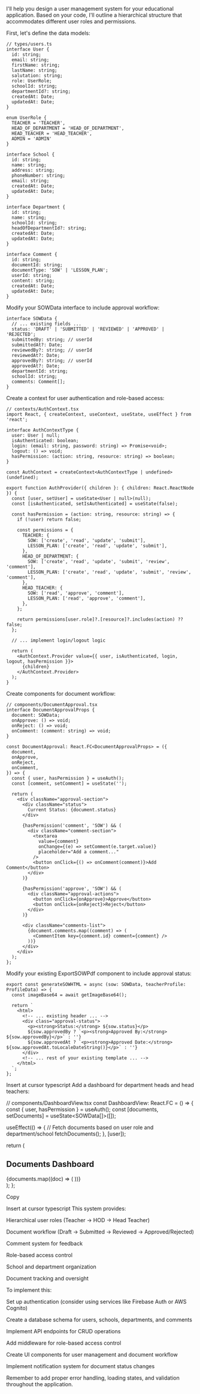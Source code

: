 I'll help you design a user management system for your educational application. Based on your code, I'll outline a hierarchical structure that accommodates different user roles and permissions.

First, let's define the data models:

```
// types/users.ts
interface User {
  id: string;
  email: string;
  firstName: string;
  lastName: string;
  salutation: string;
  role: UserRole;
  schoolId: string;
  departmentId?: string;
  createdAt: Date;
  updatedAt: Date;
}

enum UserRole {
  TEACHER = 'TEACHER',
  HEAD_OF_DEPARTMENT = 'HEAD_OF_DEPARTMENT',
  HEAD_TEACHER = 'HEAD_TEACHER',
  ADMIN = 'ADMIN'
}

interface School {
  id: string;
  name: string;
  address: string;
  phoneNumber: string;
  email: string;
  createdAt: Date;
  updatedAt: Date;
}

interface Department {
  id: string;
  name: string;
  schoolId: string;
  headOfDepartmentId?: string;
  createdAt: Date;
  updatedAt: Date;
}

interface Comment {
  id: string;
  documentId: string;
  documentType: 'SOW' | 'LESSON_PLAN';
  userId: string;
  content: string;
  createdAt: Date;
  updatedAt: Date;
}
```

Modify your SOWData interface to include approval workflow:

```
interface SOWData {
  // ... existing fields ...
  status: 'DRAFT' | 'SUBMITTED' | 'REVIEWED' | 'APPROVED' | 'REJECTED';
  submittedBy: string; // userId
  submittedAt?: Date;
  reviewedBy?: string; // userId
  reviewedAt?: Date;
  approvedBy?: string; // userId
  approvedAt?: Date;
  departmentId: string;
  schoolId: string;
  comments: Comment[];
}
```

Create a context for user authentication and role-based access:

```
// contexts/AuthContext.tsx
import React, { createContext, useContext, useState, useEffect } from 'react';

interface AuthContextType {
  user: User | null;
  isAuthenticated: boolean;
  login: (email: string, password: string) => Promise<void>;
  logout: () => void;
  hasPermission: (action: string, resource: string) => boolean;
}

const AuthContext = createContext<AuthContextType | undefined>(undefined);

export function AuthProvider({ children }: { children: React.ReactNode }) {
  const [user, setUser] = useState<User | null>(null);
  const [isAuthenticated, setIsAuthenticated] = useState(false);

  const hasPermission = (action: string, resource: string) => {
    if (!user) return false;

    const permissions = {
      TEACHER: {
        SOW: ['create', 'read', 'update', 'submit'],
        LESSON_PLAN: ['create', 'read', 'update', 'submit'],
      },
      HEAD_OF_DEPARTMENT: {
        SOW: ['create', 'read', 'update', 'submit', 'review', 'comment'],
        LESSON_PLAN: ['create', 'read', 'update', 'submit', 'review', 'comment'],
      },
      HEAD_TEACHER: {
        SOW: ['read', 'approve', 'comment'],
        LESSON_PLAN: ['read', 'approve', 'comment'],
      },
    };

    return permissions[user.role]?.[resource]?.includes(action) ?? false;
  };

  // ... implement login/logout logic

  return (
    <AuthContext.Provider value={{ user, isAuthenticated, login, logout, hasPermission }}>
      {children}
    </AuthContext.Provider>
  );
}
```

Create components for document workflow:

```
// components/DocumentApproval.tsx
interface DocumentApprovalProps {
  document: SOWData;
  onApprove: () => void;
  onReject: () => void;
  onComment: (comment: string) => void;
}

const DocumentApproval: React.FC<DocumentApprovalProps> = ({
  document,
  onApprove,
  onReject,
  onComment,
}) => {
  const { user, hasPermission } = useAuth();
  const [comment, setComment] = useState('');

  return (
    <div className="approval-section">
      <div className="status">
        Current Status: {document.status}
      </div>

      {hasPermission('comment', 'SOW') && (
        <div className="comment-section">
          <textarea
            value={comment}
            onChange={(e) => setComment(e.target.value)}
            placeholder="Add a comment..."
          />
          <button onClick={() => onComment(comment)}>Add Comment</button>
        </div>
      )}

      {hasPermission('approve', 'SOW') && (
        <div className="approval-actions">
          <button onClick={onApprove}>Approve</button>
          <button onClick={onReject}>Reject</button>
        </div>
      )}

      <div className="comments-list">
        {document.comments.map((comment) => (
          <CommentItem key={comment.id} comment={comment} />
        ))}
      </div>
    </div>
  );
};

```

Modify your existing ExportSOWPdf component to include approval status:

```
export const generateSOWHTML = async (sow: SOWData, teacherProfile: ProfileData) => {
  const imageBase64 = await getImageBase64();

  return `
    <html>
      <!-- ... existing header ... -->
      <div class="approval-status">
        <p><strong>Status:</strong> ${sow.status}</p>
        ${sow.approvedBy ? `<p><strong>Approved By:</strong> ${sow.approvedBy}</p>` : ''}
        ${sow.approvedAt ? `<p><strong>Approved Date:</strong> ${sow.approvedAt.toLocaleDateString()}</p>` : ''}
      </div>
      <!-- ... rest of your existing template ... -->
    </html>
  `;
};

```

Insert at cursor
typescript
Add a dashboard for department heads and head teachers:

// components/DashboardView.tsx
const DashboardView: React.FC = () => {
const { user, hasPermission } = useAuth();
const [documents, setDocuments] = useState<SOWData[]>([]);

useEffect(() => {
// Fetch documents based on user role and department/school
fetchDocuments();
}, [user]);

return (

<div className="dashboard">
<h2>Documents Dashboard</h2>
<div className="documents-list">
{documents.map((doc) => (
<DocumentCard
key={doc.id}
document={doc}
canApprove={hasPermission('approve', 'SOW')}
canComment={hasPermission('comment', 'SOW')}
/>
))}
</div>
</div>
);
};

Copy

Insert at cursor
typescript
This system provides:

Hierarchical user roles (Teacher → HOD → Head Teacher)

Document workflow (Draft → Submitted → Reviewed → Approved/Rejected)

Comment system for feedback

Role-based access control

School and department organization

Document tracking and oversight

To implement this:

Set up authentication (consider using services like Firebase Auth or AWS Cognito)

Create a database schema for users, schools, departments, and comments

Implement API endpoints for CRUD operations

Add middleware for role-based access control

Create UI components for user management and document workflow

Implement notification system for document status changes

Remember to add proper error handling, loading states, and validation throughout the application.
